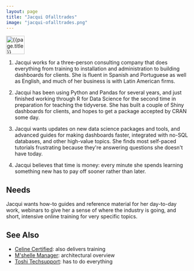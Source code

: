```yaml
---
layout: page
title: "Jacqui Ofalltrades"
image: "jacqui-ofalltrades.png"
---
```


<p>
  <img class="title" src="../img/{{page.image}}" alt="{{page.title}}" width="50" />
</p>

1. Jacqui works for a three-person consulting company that does everything from
   training to installation and administration to building dashboards for
   clients. She is fluent in Spanish and Portuguese as well as English, and much
   of her business is with Latin American firms.

2. Jacqui has been using Python and Pandas for several years, and just finished
   working through R for Data Science for the second time in preparation for
   teaching the tidyverse. She has built a couple of Shiny dashboards for
   clients, and hopes to get a package accepted by CRAN some day.

3. Jacqui wants updates on new data science packages and tools, and advanced
   guides for making dashboards faster, integrated with no-SQL databases, and
   other high-value topics. She finds most self-paced tutorials frustrating
   because they're answering questions she doesn't have today.

4. Jacqui believes that time is money: every minute she spends learning
   something new has to pay off sooner rather than later.

## Needs

Jacqui wants how-to guides and reference material for her day-to-day work,
webinars to give her a sense of where the industry is going, and short,
intensive online training for very specific topics.

## See Also

-   [Celine Certified](../celine-certified): also delivers training
-   [M'shelle Manager](../mshelle-manager): architectural overview
-   [Toshi Techsupport](../toshi-techsupport/): has to do everything
